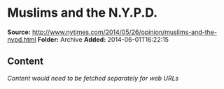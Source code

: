 # Muslims and the N.Y.P.D.

**Source:** http://www.nytimes.com/2014/05/26/opinion/muslims-and-the-nypd.html
**Folder:** Archive
**Added:** 2014-06-01T16:22:15




## Content
*Content would need to be fetched separately for web URLs*
